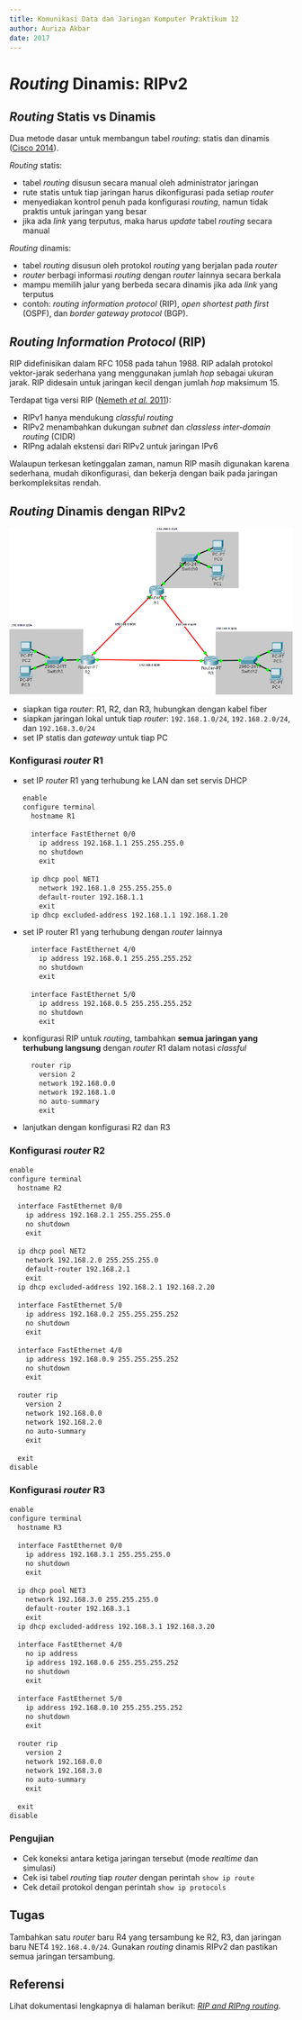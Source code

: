 ```yaml
---
title: Komunikasi Data dan Jaringan Komputer Praktikum 12
author: Auriza Akbar
date: 2017
---
```


# *Routing* Dinamis: RIPv2


## *Routing* Statis vs Dinamis

Dua metode dasar untuk membangun tabel *routing*: statis dan dinamis ([Cisco 2014](http://www.ciscopress.com/articles/article.asp?p=2180210)).

*Routing* statis:

- tabel *routing* disusun secara manual oleh administrator jaringan
- rute statis untuk tiap jaringan harus dikonfigurasi pada setiap *router*
- menyediakan kontrol penuh pada konfigurasi *routing*, namun tidak praktis untuk jaringan yang besar
- jika ada *link* yang terputus, maka harus *update* tabel *routing* secara manual

*Routing* dinamis:

- tabel *routing* disusun oleh protokol *routing* yang berjalan pada *router*
- *router* berbagi informasi *routing* dengan *router* lainnya secara berkala
- mampu memilih jalur yang berbeda secara dinamis jika ada *link* yang terputus
- contoh: *routing information protocol* (RIP),  *open shortest path first* (OSPF), dan *border gateway protocol* (BGP).


## *Routing Information Protocol* (RIP)

RIP didefinisikan dalam RFC 1058 pada tahun 1988.
RIP adalah protokol vektor-jarak sederhana yang menggunakan jumlah *hop* sebagai ukuran jarak.
RIP didesain untuk jaringan kecil dengan jumlah *hop* maksimum 15.

Terdapat tiga versi RIP ([Nemeth *et al.* 2011](ftp://ftp.micronet-rostov.ru/linux-support/books/system%20administration/Evi%20Nemeth,%20Garth%20Snyder,%20Trent%20R.%20Hein%20-%20UNIX%20and%20Linux%20System%20Administration%20Handbook,%204th%20Edition%20-%202010.pdf)):

- RIPv1 hanya mendukung *classful routing*
- RIPv2 menambahkan dukungan *subnet* dan *classless inter-domain routing* (CIDR)
- RIPng adalah ekstensi dari RIPv2 untuk jaringan IPv6

Walaupun terkesan ketinggalan zaman, namun RIP masih digunakan karena sederhana,
mudah dikonfigurasi, dan bekerja dengan baik pada jaringan berkompleksitas rendah.


## *Routing* Dinamis dengan RIPv2

![*Routing* dinamis dengan RIPv2](etc/12/rip2.png)

- siapkan tiga *router*: R1, R2, dan R3, hubungkan dengan kabel fiber
- siapkan jaringan lokal untuk tiap *router*: `192.168.1.0/24`, `192.168.2.0/24`, dan `192.168.3.0/24`
- set IP statis dan *gateway* untuk tiap PC

### Konfigurasi *router* R1

- set IP *router* R1 yang terhubung ke LAN dan set servis DHCP

    ~~~
    enable
    configure terminal
      hostname R1

      interface FastEthernet 0/0
        ip address 192.168.1.1 255.255.255.0
        no shutdown
        exit

      ip dhcp pool NET1
        network 192.168.1.0 255.255.255.0
        default-router 192.168.1.1
        exit
      ip dhcp excluded-address 192.168.1.1 192.168.1.20
    ~~~

- set IP router R1 yang terhubung dengan *router* lainnya

    ~~~
      interface FastEthernet 4/0
        ip address 192.168.0.1 255.255.255.252
        no shutdown
        exit

      interface FastEthernet 5/0
        ip address 192.168.0.5 255.255.255.252
        no shutdown
        exit
    ~~~

- konfigurasi RIP untuk *routing*, tambahkan **semua jaringan yang terhubung langsung** dengan *router* R1 dalam notasi *classful*

    ~~~
      router rip
        version 2
        network 192.168.0.0
        network 192.168.1.0
        no auto-summary
        exit
    ~~~

- lanjutkan dengan konfigurasi R2 dan R3


### Konfigurasi *router* R2

~~~
enable
configure terminal
  hostname R2

  interface FastEthernet 0/0
    ip address 192.168.2.1 255.255.255.0
    no shutdown
    exit

  ip dhcp pool NET2
    network 192.168.2.0 255.255.255.0
    default-router 192.168.2.1
    exit
  ip dhcp excluded-address 192.168.2.1 192.168.2.20

  interface FastEthernet 5/0
    ip address 192.168.0.2 255.255.255.252
    no shutdown
    exit

  interface FastEthernet 4/0
    ip address 192.168.0.9 255.255.255.252
    no shutdown
    exit

  router rip
    version 2
    network 192.168.0.0
    network 192.168.2.0
    no auto-summary
    exit

  exit
disable
~~~


### Konfigurasi *router* R3

~~~
enable
configure terminal
  hostname R3

  interface FastEthernet 0/0
    ip address 192.168.3.1 255.255.255.0
    no shutdown
    exit

  ip dhcp pool NET3
    network 192.168.3.0 255.255.255.0
    default-router 192.168.3.1
    exit
  ip dhcp excluded-address 192.168.3.1 192.168.3.20

  interface FastEthernet 4/0
    no ip address
    ip address 192.168.0.6 255.255.255.252
    no shutdown
    exit

  interface FastEthernet 5/0
    ip address 192.168.0.10 255.255.255.252
    no shutdown
    exit

  router rip
    version 2
    network 192.168.0.0
    network 192.168.3.0
    no auto-summary
    exit

  exit
disable
~~~

### Pengujian

- Cek koneksi antara ketiga jaringan tersebut (mode *realtime* dan simulasi)
- Cek isi tabel *routing* tiap *router* dengan perintah `show ip route`
- Cek detail protokol dengan perintah `show ip protocols`


## Tugas

Tambahkan satu *router* baru R4 yang tersambung ke R2, R3, dan jaringan baru NET4 `192.168.4.0/24`.
Gunakan *routing* dinamis RIPv2 dan pastikan semua jaringan tersambung.

## Referensi

Lihat dokumentasi lengkapnya di halaman berikut: [*RIP and RIPng routing*](http://www.ciscopress.com/articles/article.asp?p=2180210&seqNum=10).
